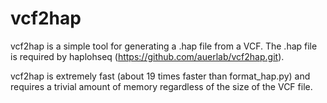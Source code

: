 # vcf2hap

vcf2hap is a simple tool for generating a .hap file from a VCF.  The
.hap file is required by haplohseq (https://github.com/auerlab/vcf2hap.git).

vcf2hap is extremely fast (about 19 times faster than format_hap.py) and
requires a trivial amount of memory regardless of the size of the VCF file.
